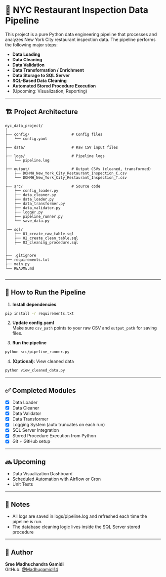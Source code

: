 # 🗽 NYC Restaurant Inspection Data Pipeline

This project is a pure Python data engineering pipeline that processes and analyzes New York City restaurant inspection data. The pipeline performs the following major steps:

- **Data Loading**
- **Data Cleaning**
- **Data Validation**
- **Data Transformation / Enrichment**
- **Data Storage to SQL Server**
- **SQL-Based Data Cleaning**
- **Automated Stored Procedure Execution**
- (Upcoming: Visualization, Reporting)

---

## 🏗️ Project Architecture

```
nyc_data_project/
│
├── config/                   # Config files
│   └── config.yaml
│
├── data/                     # Raw CSV input files
│
├── logs/                     # Pipeline logs
│   └── pipeline.log
│
├── output/                   # Output CSVs (cleaned, transformed)
│   ├── DOHMH_New_York_City_Restaurant_Inspection_C.csv
│   └── DOHMH_New_York_City_Restaurant_Inspection_T.csv
│
├── src/                      # Source code
│   ├── config_loader.py
│   ├── data_cleaner.py
│   ├── data_loader.py
│   ├── data_transformer.py
│   ├── data_validator.py
│   ├── logger.py
│   ├── pipeline_runner.py
│   └── save_data.py
│
│── sql/
│   ├── 01_create_raw_table.sql
│   ├── 02_create_clean_table.sql
│   ├── 03_cleaning_procedure.sql
│ 
│
├── .gitignore
├── requirements.txt
├── main.py
└── README.md


```

---

## 🧪 How to Run the Pipeline

1. **Install dependencies**  
```bash
pip install -r requirements.txt
```

2. **Update config.yaml**  
Make sure `csv_path` points to your raw CSV and `output_path` for saving files.

3. **Run the pipeline**  
```bash
python src/pipeline_runner.py
```

4. **(Optional)**: View cleaned data  
```bash
python view_cleaned_data.py
```

---

## ✅ Completed Modules

- [x] Data Loader
- [x] Data Cleaner
- [x] Data Validator
- [x] Data Transformer
- [x] Logging System (auto truncates on each run)
- [x] SQL Server Integration
- [x] Stored Procedure Execution from Python
- [x] Git + GitHub setup

---

## 🔜 Upcoming

- Data Visualization Dashboard
- Scheduled Automation with Airflow or Cron
- Unit Tests

---

## 📒 Notes

- All logs are saved in logs/pipeline.log and refreshed each time the pipeline is run.
- The database cleaning logic lives inside the SQL Server stored procedure

---

## 📌 Author

**Sree Madhuchandra Gamidi**  
GitHub: [@Madhugamidi14](https://github.com/Madhugamidi14)
